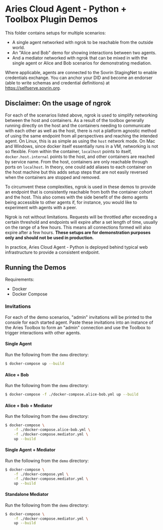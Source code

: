 Aries Cloud Agent - Python + Toolbox Plugin Demos
=================================================

This folder contains setups for multiple scenarios:

- A single agent networked with ngrok to be reachable from the outside world.
- An "Alice and Bob" demo for showing interactions between two agents.
- And a mediator networked with ngrok that can be mixed in with the single agent
  or Alice and Bob scenarios for demonstrating mediation.

Where applicable, agents are connected to the Sovrin StagingNet to enable
credentials exchange. You can anchor your DID and become an endorser (able to
write schemas and credential definitions) at https://selfserve.sovrin.org.

## Disclaimer: On the usage of ngrok

For each of the scenarios listed above, ngrok is used to simplify networking
between the host and containers. As a result of the toolbox generally running
directly on the host and the containers needing to communicate with each other
as well as the host, there is not a platform agnostic method of using the same
endpoint from all perspectives and reaching the intended agent. On Linux, this
is as simple as using the `host` network mode. On Mac and Windows, since docker
itself essentially runs in a VM, networking is not so flexible. From within the
container, `localhost` points to itself, `docker.host.internal` points to the
host, and other containers are reached by service name. From the host,
containers are only reachable through ports on `localhost`. In theory, one could
add aliases to each container on the host machine but this adds setup steps that
are not easily reversed when the containers are stopped and removed.

To circumvent these complexities, ngrok is used in these demos to provide an
endpoint that is consistently reachable from both the container cohort and the
host. This also comes with the side benefit of the demo agents being accessible
to other agents if, for instance, you would like to experiment with agents with
a peer.

Ngrok is not without limitations. Requests will be throttled after exceeding a
certain threshold and endpoints will expire after a set length of time, usually
on the range of a few hours. This means all connections formed will also expire
after a few hours. **These setups are for demonstration purposes only and should
not be used in production.**

In practice, Aries Cloud Agent - Python is deployed behind typical web
infrastructure to provide a consistent endpoint.

## Running the Demos

Requirements:
- Docker
- Docker Compose

### Invitations

For each of the demo scenarios, "admin" invitations will be printed to the
console for each started agent. Paste these invitations into an instance of the
Aries Toolbox to form an "admin" connection and use the Toolbox to trigger
interactions with other agents.

#### Single Agent

Run the following from the `demo` directory:

```sh
$ docker-compose up --build
```

#### Alice + Bob

Run the following from the `demo` directory:

```sh
$ docker-compose -f ./docker-compose.alice-bob.yml up --build
```

#### Alice + Bob + Mediator

Run the following from the `demo` directory:

```sh
$ docker-compose \
    -f ./docker-compose.alice-bob.yml \
    -f ./docker-compose.mediator.yml \
	up --build
```

#### Single Agent + Mediator

Run the following from the `demo` directory:

```sh
$ docker-compose \
    -f ./docker-compose.yml \
    -f ./docker-compose.mediator.yml \
	up --build
```

#### Standalone Mediator

Run the following from the `demo` directory:

```sh
$ docker-compose \
    -f ./docker-compose.mediator.yml \
	up --build
```
